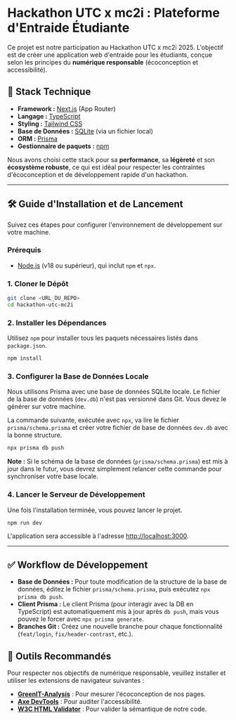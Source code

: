 # Hackathon UTC x mc2i : Plateforme d'Entraide Étudiante

Ce projet est notre participation au Hackathon UTC x mc2i 2025. L'objectif est de créer une application web d'entraide pour les étudiants, conçue selon les principes du **numérique responsable** (écoconception et accessibilité).

## 🚀 Stack Technique

- **Framework :** [Next.js](https://nextjs.org/) (App Router)
- **Langage :** [TypeScript](https://www.typescriptlang.org/)
- **Styling :** [Tailwind CSS](https://tailwindcss.com/)
- **Base de Données :** [SQLite](https://www.sqlite.org/index.html) (via un fichier local)
- **ORM :** [Prisma](https://www.prisma.io/)
- **Gestionnaire de paquets :** [npm](https://www.npmjs.com/)

Nous avons choisi cette stack pour sa **performance**, sa **légèreté** et son **écosystème robuste**, ce qui est idéal pour respecter les contraintes d'écoconception et de développement rapide d'un hackathon.

---

## 🛠️ Guide d'Installation et de Lancement

Suivez ces étapes pour configurer l'environnement de développement sur votre machine.

### Prérequis

- [Node.js](https://nodejs.org/en/) (v18 ou supérieur), qui inclut `npm` et `npx`.

### 1. Cloner le Dépôt

```bash
git clone <URL_DU_REPO>
cd hackathon-utc-mc2i
```

### 2. Installer les Dépendances

Utilisez `npm` pour installer tous les paquets nécessaires listés dans `package.json`.

```bash
npm install
```

### 3. Configurer la Base de Données Locale

Nous utilisons Prisma avec une base de données SQLite locale. Le fichier de la base de données (`dev.db`) n'est pas versionné dans Git. Vous devez le générer sur votre machine.

La commande suivante, exécutée avec `npx`, va lire le fichier `prisma/schema.prisma` et créer votre fichier de base de données `dev.db` avec la bonne structure.

```bash
npx prisma db push
```

**Note :** Si le schéma de la base de données (`prisma/schema.prisma`) est mis à jour dans le futur, vous devrez simplement relancer cette commande pour synchroniser votre base locale.

### 4. Lancer le Serveur de Développement

Une fois l'installation terminée, vous pouvez lancer le projet.

```bash
npm run dev
```

L'application sera accessible à l'adresse [http://localhost:3000](http://localhost:3000).

---

## ✅ Workflow de Développement

- **Base de Données :** Pour toute modification de la structure de la base de données, éditez le fichier `prisma/schema.prisma`, puis exécutez `npx prisma db push`.
- **Client Prisma :** Le client Prisma (pour interagir avec la DB en TypeScript) est automatiquement mis à jour après `db push`, mais vous pouvez le forcer avec `npx prisma generate`.
- **Branches Git :** Créez une nouvelle branche pour chaque fonctionnalité (`feat/login`, `fix/header-contrast`, etc.).

## 🧰 Outils Recommandés

Pour respecter nos objectifs de numérique responsable, veuillez installer et utiliser les extensions de navigateur suivantes :

- [**GreenIT-Analysis**](https://chrome.google.com/webstore/detail/greenit-analysis/mofbfhffeklkbebfclfaiifkbfjcabnj) : Pour mesurer l'écoconception de nos pages.
- [**Axe DevTools**](https://www.deque.com/axe/devtools/) : Pour auditer l'accessibilité.
- [**W3C HTML Validator**](https://validator.w3.org/) : Pour valider la sémantique de notre code.
